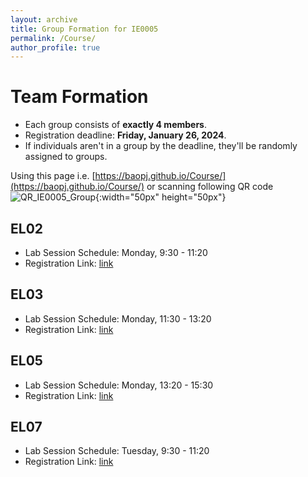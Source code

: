 ```yaml
---
layout: archive
title: Group Formation for IE0005
permalink: /Course/
author_profile: true
---
```


# Team Formation
- Each group consists of **exactly 4 members**.
- Registration deadline: **Friday, January 26, 2024**.
- If individuals aren't in a group by the deadline, they'll be randomly assigned to groups.

Using this page i.e. [https://baopj.github.io/Course/](https://baopj.github.io/Course/) or scanning following QR code
![QR_IE0005_Group](https://baopj.github.io/images/QR_IE0005_Group.png){:width="50px" height="50px"}
## EL02
- Lab Session Schedule: Monday, 9:30 - 11:20
- Registration Link: [link](https://docs.google.com/spreadsheets/d/1evCmdrF5lygupPDoQHVzwdcB-urkrGARy2joQOeklbc)

## EL03
- Lab Session Schedule: Monday, 11:30 - 13:20
- Registration Link: [link](https://docs.google.com/spreadsheets/d/1aUSOMDJob0KzTtVo3SXQq347cvpRR9EvQMuIw9jtwKY)

## EL05
- Lab Session Schedule: Monday, 13:20 - 15:30
- Registration Link: [link](https://docs.google.com/spreadsheets/d/1KQ2i9b7nIkLm7rHrdHm31kqhH_P1ZTMQKynIgdsj4eQ)

## EL07
- Lab Session Schedule: Tuesday, 9:30 - 11:20
- Registration Link: [link](https://docs.google.com/spreadsheets/d/1yOqa7CF7cSCC3tdBGQX4OXrbUypRrzRVjERSDaskZJ8)


